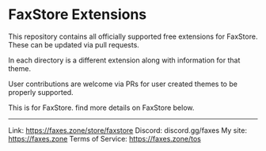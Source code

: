# FaxStore Extensions

This repository contains all officially supported free extensions for FaxStore. These can be updated via pull requests.

In each directory is a different extension along with information for that theme.

User contributions are welcome via PRs for user created themes to be properly supported.

This is for FaxStore. find more details on FaxStore below.

---

Link: https://faxes.zone/store/faxstore
Discord: discord.gg/faxes
My site: https://faxes.zone
Terms of Service: https://faxes.zone/tos
